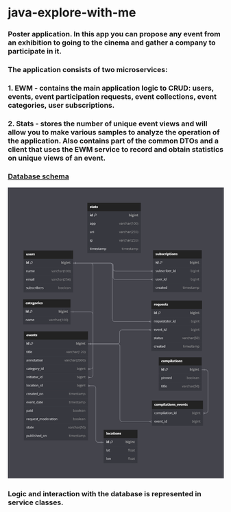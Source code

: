 # java-explore-with-me
### **Poster application. In this app you can propose any event from an exhibition to going to the cinema and gather a company to participate in it.**
###
### **The application consists of two microservices:**
### 1. EWM - contains the main application logic to CRUD: users, events, event participation requests, event collections, event categories, user subscriptions. 
### 2. Stats - stores the number of unique event views and will allow you to make various samples to analyze the operation of the application. Also contains part of the common DTOs and a client that uses the EWM service to record and obtain statistics on unique views of an event. 

### [**Database schema**](https://dbdiagram.io/d/EWM-6509bfbe02bd1c4a5edeb6d1)
![Database Image](DBschema.png)

### Logic and interaction with the database is represented in service classes.

